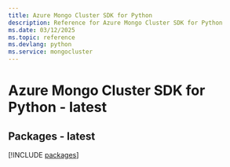 ```yaml
---
title: Azure Mongo Cluster SDK for Python
description: Reference for Azure Mongo Cluster SDK for Python
ms.date: 03/12/2025
ms.topic: reference
ms.devlang: python
ms.service: mongocluster
---
```

# Azure Mongo Cluster SDK for Python - latest
## Packages - latest
[!INCLUDE [packages](mongo-cluster-index.md)]
